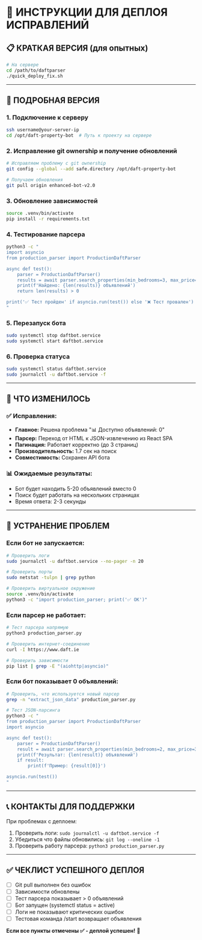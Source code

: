 # 🚀 ИНСТРУКЦИИ ДЛЯ ДЕПЛОЯ ИСПРАВЛЕНИЙ

## 📋 КРАТКАЯ ВЕРСИЯ (для опытных)

```bash
# На сервере
cd /path/to/daftparser
./quick_deploy_fix.sh
```

---

## 📖 ПОДРОБНАЯ ВЕРСИЯ

### 1. Подключение к серверу
```bash
ssh username@your-server-ip
cd /opt/daft-property-bot  # Путь к проекту на сервере
```

### 2. Исправление git ownership и получение обновлений
```bash
# Исправляем проблему с git ownership
git config --global --add safe.directory /opt/daft-property-bot

# Получаем обновления
git pull origin enhanced-bot-v2.0
```

### 3. Обновление зависимостей
```bash
source .venv/bin/activate
pip install -r requirements.txt
```

### 4. Тестирование парсера
```bash
python3 -c "
import asyncio
from production_parser import ProductionDaftParser

async def test():
    parser = ProductionDaftParser()
    results = await parser.search_properties(min_bedrooms=3, max_price=2500, location='dublin-city', limit=3)
    print(f'Найдено: {len(results)} объявлений')
    return len(results) > 0

print('✅ Тест пройден' if asyncio.run(test()) else '❌ Тест провален')
"
```

### 5. Перезапуск бота
```bash
sudo systemctl stop daftbot.service
sudo systemctl start daftbot.service
```

### 6. Проверка статуса
```bash
sudo systemctl status daftbot.service
sudo journalctl -u daftbot.service -f
```

---

## 🔧 ЧТО ИЗМЕНИЛОСЬ

### ✅ Исправления:
- **Главное:** Решена проблема "📊 Доступно объявлений: 0"
- **Парсер:** Переход от HTML к JSON-извлечению из React SPA
- **Пагинация:** Работает корректно (до 3 страниц)
- **Производительность:** 1.7 сек на поиск
- **Совместимость:** Сохранен API бота

### 📊 Ожидаемые результаты:
- Бот будет находить 5-20 объявлений вместо 0
- Поиск будет работать на нескольких страницах
- Время ответа: 2-3 секунды

---

## 🚨 УСТРАНЕНИЕ ПРОБЛЕМ

### Если бот не запускается:
```bash
# Проверить логи
sudo journalctl -u daftbot.service --no-pager -n 20

# Проверить порты
sudo netstat -tulpn | grep python

# Проверить виртуальное окружение
source .venv/bin/activate
python3 -c "import production_parser; print('✅ OK')"
```

### Если парсер не работает:
```bash
# Тест парсера напрямую
python3 production_parser.py

# Проверить интернет-соединение
curl -I https://www.daft.ie

# Проверить зависимости
pip list | grep -E "(aiohttp|asyncio)"
```

### Если бот показывает 0 объявлений:
```bash
# Проверить, что используется новый парсер
grep -n "extract_json_data" production_parser.py

# Тест JSON-парсинга
python3 -c "
from production_parser import ProductionDaftParser
import asyncio

async def test():
    parser = ProductionDaftParser()
    result = await parser.search_properties(min_bedrooms=2, max_price=3000, location='dublin-city', limit=1)
    print(f'Результат: {len(result)} объявлений')
    if result:
        print(f'Пример: {result[0]}')

asyncio.run(test())
"
```

---

## 📞 КОНТАКТЫ ДЛЯ ПОДДЕРЖКИ

При проблемах с деплоем:
1. Проверить логи: `sudo journalctl -u daftbot.service -f`
2. Убедиться что файлы обновились: `git log --oneline -1`
3. Проверить работу парсера: `python3 production_parser.py`

---

## ✅ ЧЕКЛИСТ УСПЕШНОГО ДЕПЛОЯ

- [ ] Git pull выполнен без ошибок
- [ ] Зависимости обновлены
- [ ] Тест парсера показывает > 0 объявлений
- [ ] Бот запущен (systemctl status = active)
- [ ] Логи не показывают критических ошибок
- [ ] Тестовая команда /start возвращает объявления

**Если все пункты отмечены ✅ - деплой успешен!** 🎉
